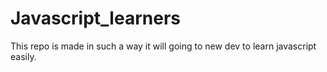 # Javascript_learners
This repo is made in such a way it will going to new dev to learn javascript easily.
